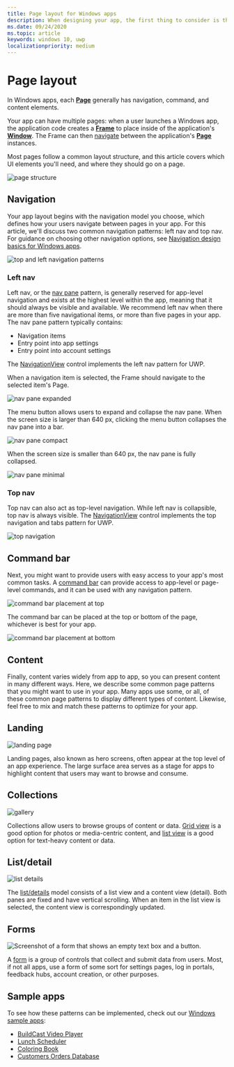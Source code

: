 ```yaml
---
title: Page layout for Windows apps
description: When designing your app, the first thing to consider is the layout structure. This article covers the common structure of basic page layouts, including which UI elements you'll need, and where they should go on a page. In Windows apps, each page generally has navigation, command, and content elements.
ms.date: 09/24/2020
ms.topic: article
keywords: windows 10, uwp
localizationpriority: medium
---
```

# Page layout

In Windows apps, each [**Page**](/uwp/api/Windows.UI.Xaml.Controls.Page) generally has navigation, command, and content elements. 

Your app can have multiple pages: when a user launches a Windows app, the application code creates a [**Frame**](/uwp/api/Windows.UI.Xaml.Controls.Frame) to place inside of the application's [**Window**](/uwp/api/windows.ui.xaml.window). The Frame can then [navigate](../basics/navigate-between-two-pages.md) between the application's [**Page**](/uwp/api/Windows.UI.Xaml.Controls.Page) instances. 

Most pages follow a common layout structure, and this article covers which UI elements you'll need, and where they should go on a page. 

![page structure](images/page-components.svg)

## Navigation
Your app layout begins with the navigation model you choose, which defines how your users navigate between pages in your app. For this article, we'll discuss two common navigation patterns: left nav and top nav. For guidance on choosing other navigation options, see [Navigation design basics for Windows apps](../basics/navigation-basics.md).

![top and left navigation patterns](images/top-left-nav.svg)

### Left nav
Left nav, or the [nav pane](../controls-and-patterns/navigationview.md) pattern, is generally reserved for app-level navigation and exists at the highest level within the app, meaning that it should always be visible and available. We recommend left nav when there are more than five navigational items, or more than five pages in your app. The nav pane pattern typically contains:
- Navigation items
- Entry point into app settings
- Entry point into account settings

The [NavigationView](/uwp/api/windows.ui.xaml.controls.navigationview) control implements the left nav pattern for UWP.

When a navigation item is selected, the Frame should navigate to the selected item's Page.

![nav pane expanded](images/navview-expanded.svg)

The menu button allows users to expand and collapse the nav pane. When the screen size is larger than 640 px, clicking the menu button collapses the nav pane into a bar.

![nav pane compact](images/navview-compact.svg)

When the screen size is smaller than 640 px, the nav pane is fully collapsed.

![nav pane minimal](images/navview-minimal.svg)

### Top nav

Top nav can also act as top-level navigation. While left nav is collapsible, top nav is always visible. The [NavigationView](../controls-and-patterns/navigationview.md) control implements the top navigation and tabs pattern for UWP.

![top navigation](images/pivot-large.svg)

## Command bar

Next, you might want to provide users with easy access to your app's most common tasks. A [command bar](../controls-and-patterns/app-bars.md) can provide access to app-level or page-level commands, and it can be used with any navigation pattern.

![command bar placement at top ](images/app-bar-desktop.svg)

The command bar can be placed at the top or bottom of the page, whichever is best for your app.

![command bar placement at bottom](images/app-bar-mobile.svg)

## Content

Finally, content varies widely from app to app, so you can present content in many different ways. Here, we describe some common page patterns that you might want to use in your app. Many apps use some, or all, of these common page patterns to display different types of content. Likewise, feel free to mix and match these patterns to optimize for your app.

## Landing

![landing page](images/hero-screen.svg)

Landing pages, also known as hero screens, often appear at the top level of an app experience. The large surface area serves as a stage for apps to highlight content that users may want to browse and consume.

## Collections

![gallery](images/gridview.svg)

Collections allow users to browse groups of content or data. [Grid view](../controls-and-patterns/item-templates-gridview.md) is a good option for photos or media-centric content, and [list view](../controls-and-patterns/item-templates-listview.md) is a good option for text-heavy content or data.

## List/detail

![list details](images/master-detail.svg)

The [list/details](../controls-and-patterns/list-details.md) model consists of a list view and a content view (detail). Both panes are fixed and have vertical scrolling. When an item in the list view is selected, the content view is correspondingly updated.

## Forms
![Screenshot of a form that shows an empty text box and a button.](images/form.svg)

A [form](../controls-and-patterns/forms.md) is a group of controls that collect and submit data from users. Most, if not all apps, use a form of some sort for settings pages, log in portals, feedback hubs, account creation, or other purposes. 

## Sample apps
To see how these patterns can be implemented, check out our [Windows sample apps](https://developer.microsoft.com/windows/samples):
- [BuildCast Video Player](https://github.com/Microsoft/BuildCast)
- [Lunch Scheduler](https://github.com/Microsoft/Windows-appsample-lunch-scheduler)
- [Coloring Book](https://github.com/Microsoft/Windows-appsample-coloringbook)
- [Customers Orders Database](https://github.com/Microsoft/Windows-appsample-customers-orders-database)
